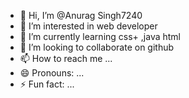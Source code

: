 - 👋 Hi, I’m @Anurag Singh7240
- 👀 I’m interested in web developer
- 🌱 I’m currently learning css+ ,java html
- 💞️ I’m looking to collaborate on github 
- 📫 How to reach me ...
- 😄 Pronouns: ...
- ⚡ Fun fact: ... 

<!---
Anurag7240/Anurag7240 is a ✨ special ✨ repository because its `README.md` (this file) appears on your GitHub profile.
You can click the Preview link to take a look at your changes.
--->
